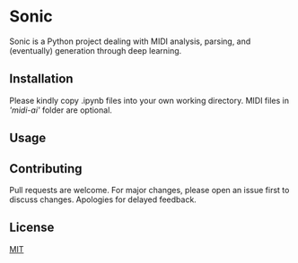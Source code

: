 # Sonic

Sonic is a Python project dealing with MIDI analysis, parsing, and (eventually) generation through deep learning.

## Installation

Please kindly copy .ipynb files into your own working directory. MIDI files in _'midi-ai'_ folder are optional.

## Usage

## Contributing
Pull requests are welcome. For major changes, please open an issue first to discuss changes. Apologies for delayed feedback.

## License
[MIT](https://choosealicense.com/licenses/mit/)
